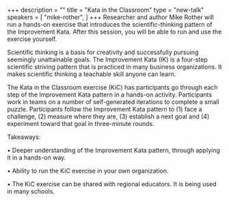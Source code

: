 +++
description = ""
title = "Kata in the Classroom"
type = "new-talk"
speakers = [
        "mike-rother",
]
+++
Researcher and author Mike Rother will run a hands-on exercise that introduces the scientific-thinking pattern of the Improvement Kata. After this session, you will be able to run and use the exercise yourself.

Scientific thinking is a basis for creativity and successfully pursuing seemingly unattainable goals. The Improvement Kata (IK) is a four-step scientific striving pattern that is practiced in many business organizations. It makes scientific thinking a teachable skill anyone can learn.

The Kata in the Classroom exercise (KiC) has participants go through each step of the Improvement Kata pattern in a hands-on activity. Participants work in teams on a number of self-generated iterations to complete a small puzzle. Participants follow the Improvement Kata pattern to (1) face a challenge, (2) measure where they are, (3) establish a next goal and (4) experiment toward that goal in three-minute rounds.

Takeaways:

• Deeper understanding of the Improvement Kata pattern, through applying it in a hands-on way.

• Ability to run the KiC exercise in your own organization.

• The KiC exercise can be shared with regional educators. It is being used in many schools.
